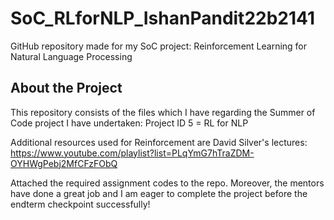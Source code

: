 # SoC_RLforNLP_IshanPandit22b2141
GitHub repository made for my SoC project: Reinforcement Learning for Natural Language Processing

## About the Project

This repository consists of the files which I have regarding the Summer of Code project I have undertaken:
Project ID 5 = RL for NLP

Additional resources used for Reinforcement are David Silver's lectures:
https://www.youtube.com/playlist?list=PLqYmG7hTraZDM-OYHWgPebj2MfCFzFObQ

Attached the required assignment codes to the repo. Moreover, the mentors have done a great job and I am eager to complete the project before the endterm checkpoint successfully!
